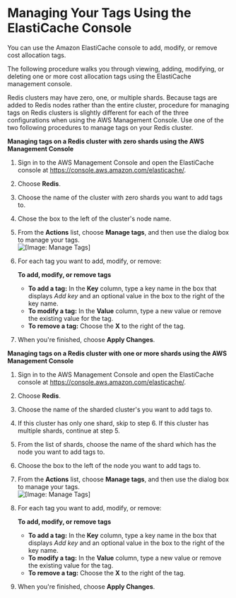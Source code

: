 # Managing Your Tags Using the ElastiCache Console<a name="Tagging.Managing.CON"></a>

You can use the Amazon ElastiCache console to add, modify, or remove cost allocation tags\.

The following procedure walks you through viewing, adding, modifying, or deleting one or more cost allocation tags using the ElastiCache management console\.

Redis clusters may have zero, one, or multiple shards\. Because tags are added to Redis nodes rather than the entire cluster, procedure for managing tags on Redis clusters is slightly different for each of the three configurations when using the AWS Management Console\. Use one of the two following procedures to manage tags on your Redis cluster\.

**Managing tags on a Redis cluster with zero shards using the AWS Management Console**

1. Sign in to the AWS Management Console and open the ElastiCache console at [ https://console\.aws\.amazon\.com/elasticache/](https://console.aws.amazon.com/elasticache/)\.

1. Choose **Redis**\.

1. Choose the name of the cluster with zero shards you want to add tags to\.

1. Chose the box to the left of the cluster's node name\.

1. From the **Actions** list, choose **Manage tags**, and then use the dialog box to manage your tags\.  
![\[Image: Manage Tags\]](http://docs.aws.amazon.com/AmazonElastiCache/latest/red-ug/images/ElastiCache-TaggingDialog-Add.png)

1. For each tag you want to add, modify, or remove:

   **To add, modify, or remove tags**
   + **To add a tag:** In the **Key** column, type a key name in the box that displays *Add key* and an optional value in the box to the right of the key name\.
   + **To modify a tag:** In the **Value** column, type a new value or remove the existing value for the tag\.
   + **To remove a tag:** Choose the **X** to the right of the tag\.

1. When you're finished, choose **Apply Changes**\.

**Managing tags on a Redis cluster with one or more shards using the AWS Management Console**

1. Sign in to the AWS Management Console and open the ElastiCache console at [ https://console\.aws\.amazon\.com/elasticache/](https://console.aws.amazon.com/elasticache/)\.

1. Choose **Redis**\.

1. Choose the name of the sharded cluster's you want to add tags to\.

1. If this cluster has only one shard, skip to step 6\. If this cluster has multiple shards, continue at step 5\.

1. From the list of shards, choose the name of the shard which has the node you want to add tags to\.

1. Choose the box to the left of the node you want to add tags to\.

1. From the **Actions** list, choose **Manage tags**, and then use the dialog box to manage your tags\.  
![\[Image: Manage Tags\]](http://docs.aws.amazon.com/AmazonElastiCache/latest/red-ug/images/ElastiCache-TaggingDialog-Add.png)

1. For each tag you want to add, modify, or remove:

   **To add, modify, or remove tags**
   + **To add a tag:** In the **Key** column, type a key name in the box that displays *Add key* and an optional value in the box to the right of the key name\.
   + **To modify a tag:** In the **Value** column, type a new value or remove the existing value for the tag\.
   + **To remove a tag:** Choose the **X** to the right of the tag\.

1. When you're finished, choose **Apply Changes**\.